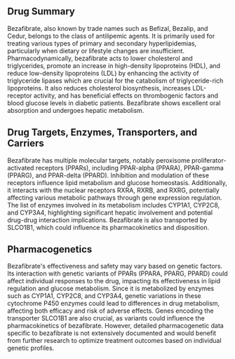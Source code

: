 ## Drug Summary
Bezafibrate, also known by trade names such as Befizal, Bezalip, and Cedur, belongs to the class of antilipemic agents. It is primarily used for treating various types of primary and secondary hyperlipidemias, particularly when dietary or lifestyle changes are insufficient. Pharmacodynamically, bezafibrate acts to lower cholesterol and triglycerides, promote an increase in high-density lipoproteins (HDL), and reduce low-density lipoproteins (LDL) by enhancing the activity of triglyceride lipases which are crucial for the catabolism of triglyceride-rich lipoproteins. It also reduces cholesterol biosynthesis, increases LDL-receptor activity, and has beneficial effects on thrombogenic factors and blood glucose levels in diabetic patients. Bezafibrate shows excellent oral absorption and undergoes hepatic metabolism.

## Drug Targets, Enzymes, Transporters, and Carriers
Bezafibrate has multiple molecular targets, notably peroxisome proliferator-activated receptors (PPARs), including PPAR-alpha (PPARA), PPAR-gamma (PPARG), and PPAR-delta (PPARD). Inhibition and modulation of these receptors influence lipid metabolism and glucose homeostasis. Additionally, it interacts with the nuclear receptors RXRA, RXRB, and RXRG, potentially affecting various metabolic pathways through gene expression regulation. The list of enzymes involved in its metabolism includes CYP1A1, CYP2C8, and CYP3A4, highlighting significant hepatic involvement and potential drug-drug interaction implications. Bezafibrate is also transported by SLCO1B1, which could influence its pharmacokinetics and disposition.

## Pharmacogenetics
Bezafibrate's effectiveness and safety may vary based on genetic factors. Its interaction with genetic variants of PPARs (PPARA, PPARG, PPARD) could affect individual responses to the drug, impacting its effectiveness in lipid regulation and glucose metabolism. Since it is metabolized by enzymes such as CYP1A1, CYP2C8, and CYP3A4, genetic variations in these cytochrome P450 enzymes could lead to differences in drug metabolism, affecting both efficacy and risk of adverse effects. Genes encoding the transporter SLCO1B1 are also crucial, as variants could influence the pharmacokinetics of bezafibrate. However, detailed pharmacogenetic data specific to bezafibrate is not extensively documented and would benefit from further research to optimize treatment outcomes based on individual genetic profiles.